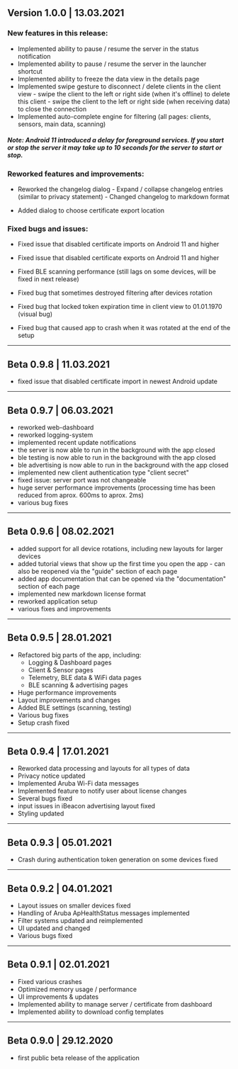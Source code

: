 ## Version 1.0.0 | 13.03.2021

### New features in this release:

- Implemented ability to pause / resume the server in the status notification
- Implemented ability to pause / resume the server in the launcher shortcut
- Implemented ability to freeze the data view in the details page
- Implemented swipe gesture to disconnect / delete clients in the client view
       - swipe the client to the left or right side (when it's offline) to delete this client
       - swipe the client to the left or right side (when receiving data) to close the connection
- Implemented auto-complete engine for filtering (all pages: clients, sensors, main data, scanning)

##### Note: Android 11 introduced a delay for foreground services. If you start or stop the server it may take up to 10 seconds for the server to start or stop.

### Reworked features and improvements:

- Reworked the changelog dialog
       - Expand / collapse changelog entries (similar to privacy statement)
       - Changed changelog to markdown format

- Added dialog to choose certificate export location

### Fixed bugs and issues:

- Fixed issue that disabled certificate imports on Android 11 and higher
- Fixed issue that disabled certificate exports on Android 11 and higher

- Fixed BLE scanning performance (still lags on some devices, will be fixed in next release)
- Fixed bug that sometimes destroyed filtering after devices rotation
- Fixed bug that locked token expiration time in client view to 01.01.1970 (visual bug)
- Fixed bug that caused app to crash when it was rotated at the end of the setup

---

## Beta 0.9.8 | 11.03.2021

- fixed issue that disabled certificate import in newest Android update

---

## Beta 0.9.7 | 06.03.2021

- reworked web-dashboard
- reworked logging-system
- implemented recent update notifications
- the server is now able to run in the background with the app closed 
- ble testing is now able to run in the background with the app closed
- ble advertising is now able to run in the background with the app closed
- implemented new client authentication type "client secret"
- fixed issue: server port was not changeable
- huge server performance improvements (processing time has been reduced from aprox. 600ms to aprox. 2ms)
- various bug fixes

---

## Beta 0.9.6 | 08.02.2021

- added support for all device rotations, including new layouts for larger devices
- added tutorial views that show up the first time you open the app
       - can also be reopened via the "guide" section of each page
- added app documentation that can be opened via the "documentation" section of each page
- implemented new markdown license format
- reworked application setup
- various fixes and improvements

---

## Beta 0.9.5 | 28.01.2021

- Refactored big parts of the app, including:
  - Logging & Dashboard pages
  - Client & Sensor pages
  - Telemetry, BLE data & WiFi data pages
  - BLE scanning & advertising pages
- Huge performance improvements
- Layout improvements and changes
- Added BLE settings (scanning, testing)
- Various bug fixes
- Setup crash fixed

---

## Beta 0.9.4 | 17.01.2021

- Reworked data processing and layouts for all types of data
- Privacy notice updated
- Implemented Aruba Wi-Fi data messages
- Implemented feature to notify user about license changes
- Several bugs fixed
- input issues in iBeacon advertising layout fixed
- Styling updated

---

## Beta 0.9.3 | 05.01.2021

- Crash during authentication token generation on some devices fixed

---

## Beta 0.9.2 | 04.01.2021

- Layout issues on smaller devices fixed
- Handling of Aruba ApHealthStatus messages implemented
- Filter systems updated and reimplemented
- UI updated and changed
- Various bugs fixed

---

## Beta 0.9.1 | 02.01.2021

- Fixed various crashes
- Optimized memory usage / performance
- UI improvements & updates
- Implemented ability to manage server / certificate from dashboard
- Implemented ability to download config templates

---

## Beta 0.9.0 | 29.12.2020

- first public beta release of the application
